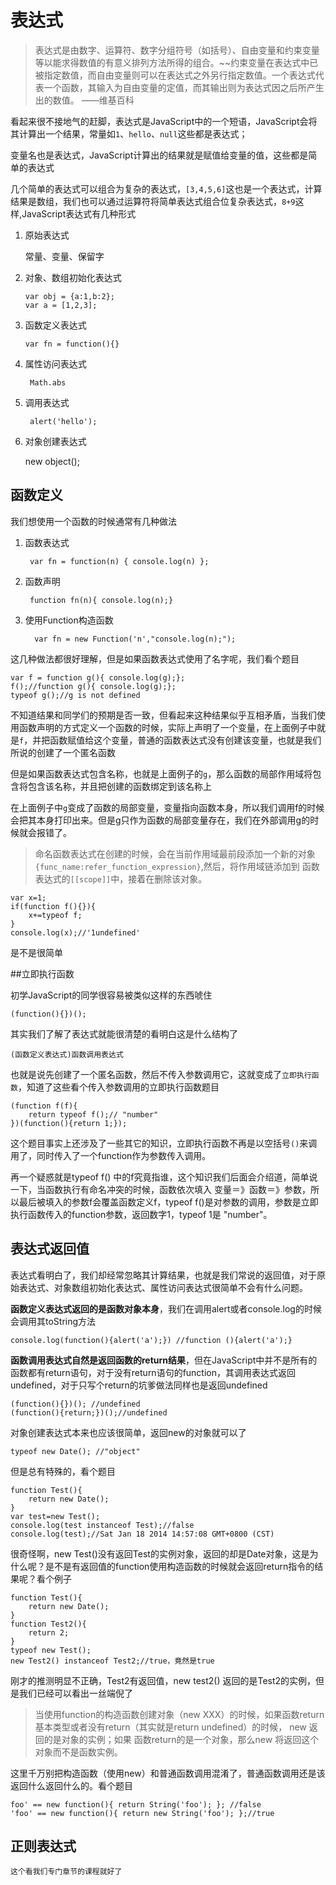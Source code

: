 # 表达式

>表达式是由数字、运算符、数字分组符号（如括号）、自由变量和约束变量等以能求得数值的有意义排列方法所得的组合。~~约束变量在表达式中已被指定数值，而自由变量则可以在表达式之外另行指定数值。一个表达式代表一个函数，其输入为自由变量的定值，而其输出则为表达式因之后所产生出的数值。 ——维基百科


看起来很不接地气的赶脚，表达式是JavaScript中的一个短语，JavaScript会将其计算出一个结果，常量如`1`、`hello`、`null`这些都是表达式；

变量名也是表达式，JavaScript计算出的结果就是赋值给变量的值，这些都是简单的表达式

几个简单的表达式可以组合为复杂的表达式，`[3,4,5,6]`这也是一个表达式，计算结果是数组，我们也可以通过运算符将简单表达式组合位复杂表达式，`8+9`这样,JavaScript表达式有几种形式

1. 原始表达式

	常量、变量、保留字
	
2. 对象、数组初始化表达式

	```
	var obj = {a:1,b:2};
	var a = [1,2,3];
	```
3. 函数定义表达式

	```
	var fn = function(){}
	```
	
4. 属性访问表达式

		Math.abs
	
5. 调用表达式
	
		alert('hello');
		
6. 对象创建表达式

	new object();
	
## 函数定义

我们想使用一个函数的时候通常有几种做法

1. 函数表达式
	
		var fn = function(n) { console.log(n) };

2. 函数声明

		function fn(n){ console.log(n);}

3. 使用Function构造函数

		 var fn = new Function('n',"console.log(n);");
		 
这几种做法都很好理解，但是如果函数表达式使用了名字呢，我们看个题目

	var f = function g(){ console.log(g);};
	f();//function g(){ console.log(g);};
	typeof g();//g is not defined
	
不知道结果和同学们的预期是否一致，但看起来这种结果似乎互相矛盾，当我们使用函数声明的方式定义一个函数的时候，实际上声明了一个变量，在上面例子中就是`f`，并把函数赋值给这个变量，普通的函数表达式没有创建该变量，也就是我们所说的创建了一个匿名函数

但是如果函数表达式包含名称，也就是上面例子的`g`，那么函数的局部作用域将包含将包含该名称，并且把创建的函数绑定到该名称上

在上面例子中`g`变成了函数的局部变量，变量指向函数本身，所以我们调用f的时候会把其本身打印出来。但是g只作为函数的局部变量存在，我们在外部调用g的时候就会报错了。

>命名函数表达式在创建的时候，会在当前作用域最前段添加一个新的对象`{func_name:refer_function_expression}`,然后，将作用域链添加到
函数表达式的`[[scope]]`中，接着在删除该对象。

	var x=1;
	if(function f(){}){
	    x+=typeof f;
	}
	console.log(x);//'1undefined'
	
是不是很简单

##立即执行函数

初学JavaScript的同学很容易被类似这样的东西唬住

	(function(){})();
	
其实我们了解了表达式就能很清楚的看明白这是什么结构了

	(函数定义表达式)函数调用表达式
	
也就是说先创建了一个匿名函数，然后不传入参数调用它，这就变成了`立即执行函数`，知道了这些看个传入参数调用的立即执行函数题目

	(function f(f){
	    return typeof f();// "number"
	})(function(){return 1;});

这个题目事实上还涉及了一些其它的知识，立即执行函数不再是以空括号`()`来调用了，同时传入了一个function作为参数传入调用。

再一个疑惑就是typeof f() 中的f究竟指谁，这个知识我们后面会介绍道，简单说一下，当函数执行有命名冲突的时候，函数依次填入 变量＝》函数＝》参数，所以最后被填入的参数f会覆盖函数定义f，typeof f()是对参数的调用，参数是立即执行函数传入的function参数，返回数字1，typeof 1是 "number"。

## 表达式返回值

表达式看明白了，我们却经常忽略其计算结果，也就是我们常说的返回值，对于原始表达式、对象数组初始化表达式、属性访问表达式很简单不会有什么问题。

**函数定义表达式返回的是函数对象本身**，我们在调用alert或者console.log的时候会调用其toString方法

	console.log(function(){alert('a');}) //function (){alert('a');}
	
**函数调用表达式自然是返回函数的return结果**，但在JavaScript中并不是所有的函数都有return语句，对于没有return语句的function，其调用表达式返回undefined，对于只写个return的坑爹做法同样也是返回undefined

	(function(){})(); //undefined
	(function(){return;})();//undefined
	
对象创建表达式本来也应该很简单，返回new的对象就可以了

	typeof new Date(); //"object"
	
但是总有特殊的，看个题目

	function Test(){
	    return new Date();
	}
	var test=new Test();
	console.log(test instanceof Test);//false
	console.log(test);//Sat Jan 18 2014 14:57:08 GMT+0800 (CST) 

很奇怪啊，new Test()没有返回Test的实例对象，返回的却是Date对象，这是为什么呢？是不是有返回值的function使用构造函数的时候就会返回return指令的结果呢？看个例子

	function Test(){
    	return new Date();
	}
	function Test2(){
	    return 2;
	}
	typeof new Test();
	new Test2() instanceof Test2;//true，竟然是true
	
刚才的推测明显不正确，Test2有返回值，new test2() 返回的是Test2的实例，但是我们已经可以看出一丝端倪了

>当使用function的构造函数创建对象（new XXX）的时候，如果函数return基本类型或者没有return（其实就是return undefined）的时候， new 返回的是对象的实例；如果 函数return的是一个对象，那么new 将返回这个对象而不是函数实例。

这里千万别把构造函数（使用new）和普通函数调用混淆了，普通函数调用还是该返回什么返回什么的。看个题目

	foo' == new function(){ return String('foo'); }; //false
	'foo' == new function(){ return new String('foo'); };//true
	
## 正则表达式

	这个看我们专门章节的课程就好了